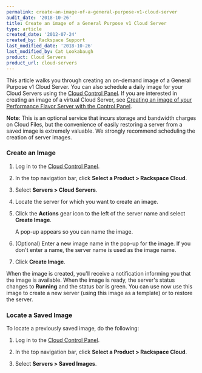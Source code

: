 ```yaml
---
permalink: create-an-image-of-a-general-purpose-v1-cloud-server
audit_date: '2018-10-26'
title: Create an image of a General Purpose v1 Cloud Server
type: article
created_date: '2012-07-24'
created_by: Rackspace Support
last_modified_date: '2018-10-26'
last_modified_by: Cat Lookabaugh
product: Cloud Servers
product_url: cloud-servers
---
```


This article walks you through creating an on-demand image of a General
Purpose v1 Cloud Server. You can also schedule a daily image for your
Cloud Servers using the [Cloud Control Panel](https://login.rackspace.com).
If you are interested in creating an image of a virtual Cloud Server, see
[Creating an image of your Performance Flavor Server with the Control Panel](https://docs-ospc.rackspace.com/support/how-to/cloud-servers/create-an-image-of-a-server-and-restore-a-server-from-a-saved-image).

**Note**: This is an optional service that incurs storage and bandwidth
charges on Cloud Files, but the convenience of easily restoring a
server from a saved image is extremely valuable. We strongly recommend
scheduling the creation of server images.

### Create an Image

1.  Log in to the [Cloud Control Panel](https://login.rackspace.com).

2.  In the top navigation bar, click **Select a Product > Rackspace Cloud**.

3.  Select **Servers > Cloud Servers**.

3.  Locate the server for which you want to create an image.

4.  Click the **Actions** gear icon to the left of the server name and
    select **Create Image**.

    A pop-up appears so you can name the image.

5.  (Optional) Enter a new image name in the pop-up for the image. If
    you don't enter a name, the server name is used as the image name.

6.  Click **Create Image**.

When the image is created, you'll receive a notification informing you
that the image is available. When the image is ready, the server's
status changes to **Running** and the status bar is green. You can use now
use this image to create a new server (using this image as a template)
or to restore the server.

### Locate a Saved Image

To locate a previously saved image, do the following:

1.  Log in to the [Cloud Control Panel](https://login.rackspace.com).

2.  In the top navigation bar, click **Select a Product > Rackspace Cloud**.

3.  Select **Servers > Saved Images**.
